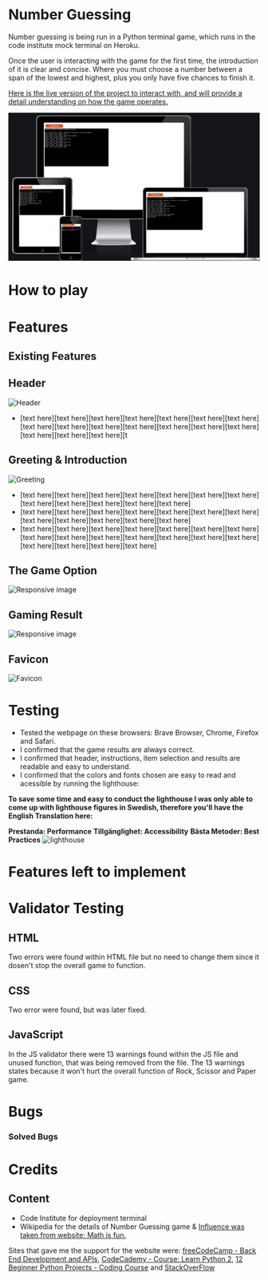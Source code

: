 # Number Guessing 
Number guessing is being run in a Python terminal game, which runs in the code institute mock terminal on Heroku.

Once the user is interacting with the game for the first time, the introduction of it is clear and concise. Where you must choose a number between a span of the lowest and highest, plus you only have five chances to finish it.  

[Here is the live version of the project to interact with, and will provide a detail understanding on how the game operates.](https://numbers-guessing.herokuapp.com/)

![Responsive image](/assets/images/Number-guessing-image1.png)

# How to play


# Features

## Existing Features

## Header 
![Header](/assets/images/)

- [text here][text here][text here][text here][text here][text here][text here][text here][text here][text here][text here][text here][text here][text here][text here][text here][text here][t

## Greeting & Introduction
![Greeting](/assets/images/intro.png)

- [text here][text here][text here][text here][text here][text here][text here][text here][text here][text here][text here][text here]
- [text here][text here][text here][text here][text here][text here][text here][text here][text here][text here][text here][text here]
- [text here][text here][text here][text here][text here][text here][text here][text here][text here][text here][text here][text here][text here][text here][text here][text here][text here][text here]

## The Game Option
![Responsive image](/assets/images/Scissor-zom.png)

## Gaming Result
![Responsive image](/assets/images/gaming-results.png)

## Favicon 
![Favicon](/assets/images/favicon.png)

# Testing 
- Tested the webpage on these browsers: Brave Browser, Chrome, Firefox and Safari. 
- I confirmed that the game results are always correct.
- I confirmed that header, instructions, item selection and results are readable and easy to understand. 
- I confirmed that the colors and fonts chosen are easy to read and acessible by running the lighthouse: 

**To save some time and easy to conduct the lighthouse I was only able to come up with lighthouse figures in Swedish, therefore you'll have the English Translation here:**

**Prestanda: Performance**
**Tillgänglighet: Accessibility**
**Bästa Metoder: Best Practices**
![lighthouse](/assets/images/lighthouse.new.png)

# Features left to implement

# Validator Testing
## HTML
Two errors were found within HTML file but no need to change them since it dosen't stop the overall game to function.

## CSS
Two error were found, but was later fixed. 

## JavaScript

In the JS validator there were 13 warnings found within the JS file and unused function, that was being removed from the file. The 13 warnings states because it won't hurt the overall function of Rock, Scissor and Paper game. 


# Bugs 

### Solved Bugs


  
# Credits 
## Content 

- Code Institute for deployment terminal
- Wikipedia for the details of Number Guessing game & [Influence was taken from website: Math is fun.](https://www.mathsisfun.com/games/guess_number.html)

Sites that gave me the support for the website were: 
[freeCodeCamp - Back End Development and APIs](https://www.freecodecamp.org/learn/),
[CodeCademy - Course: Learn Python 2](https://www.codecademy.com/), [12 Beginner Python Projects - Coding Course](https://www.youtube.com/watch?v=8ext9G7xspg) and [StackOverFlow](https://stackoverflow.com/questions/67330299/last-try-for-guesses-and-try-except-in-guess-the-number-game)

